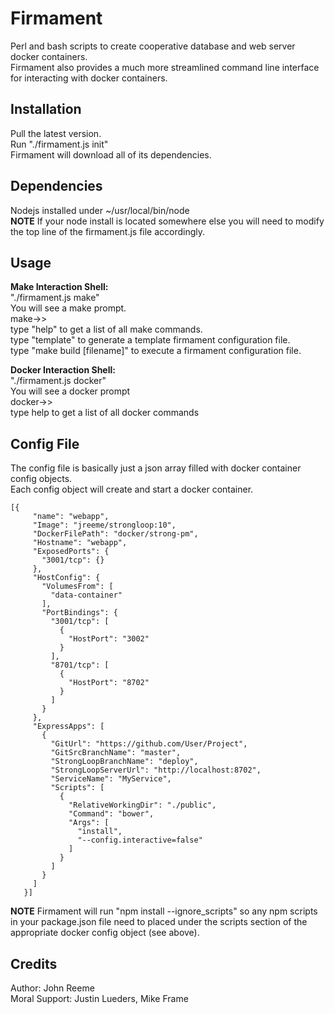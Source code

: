# Firmament
Perl and bash scripts to create cooperative database and web server docker containers.  
Firmament also provides a much more streamlined command line interface for interacting with docker containers.

## Installation
Pull the latest version.  
Run "./firmament.js init"  
Firmament will download all of its dependencies.  

## Dependencies
Nodejs installed under ~/usr/local/bin/node    
**NOTE** If your node install is located somewhere else you will need to modify the top line of the firmament.js file accordingly.

## Usage

**Make Interaction Shell:**  
"./firmament.js make"  
You will see a make prompt.  
make->>  
type "help" to get a list of all make commands.  
type "template" to generate a template firmament configuration file.  
type "make build [filename]" to execute a firmament configuration file.  

**Docker Interaction Shell:**  
"./firmament.js docker"  
You will see a docker prompt  
docker->>  
type help to get a list of all docker commands  



## Config File
The config file is basically just a json array filled with docker container config objects.  
Each config object will create and start a docker container.  

```
[{
     "name": "webapp",
     "Image": "jreeme/strongloop:10",
     "DockerFilePath": "docker/strong-pm",
     "Hostname": "webapp",
     "ExposedPorts": {
       "3001/tcp": {}
     },
     "HostConfig": {
       "VolumesFrom": [
         "data-container"
       ],
       "PortBindings": {
         "3001/tcp": [
           {
             "HostPort": "3002"
           }
         ],
         "8701/tcp": [
           {
             "HostPort": "8702"
           }
         ]
       }
     },
     "ExpressApps": [
       {
         "GitUrl": "https://github.com/User/Project",
         "GitSrcBranchName": "master",
         "StrongLoopBranchName": "deploy",
         "StrongLoopServerUrl": "http://localhost:8702",
         "ServiceName": "MyService",
         "Scripts": [
           {
             "RelativeWorkingDir": "./public",
             "Command": "bower",
             "Args": [
               "install",
               "--config.interactive=false"
             ]
           }
         ]
       }
     ]
   }]
```

**NOTE** Firmament will run "npm install --ignore_scripts" so any npm scripts in your package.json file need to placed under the scripts section of the appropriate docker config object (see above). 

## Credits
Author: John Reeme  
Moral Support: Justin Lueders, Mike Frame 
